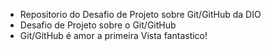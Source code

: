 * Repositorio do Desafio de Projeto sobre  Git/GitHub  da DIO
* Desafio de Projeto sobre  o Git/GitHub
* Git/GitHub  é amor a primeira  Vista  fantastico!
